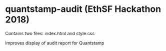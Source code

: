 # quantstamp-audit (EthSF Hackathon 2018)

Contains two files: index.html and style.css

Improves display of audit report for Quantstamp

